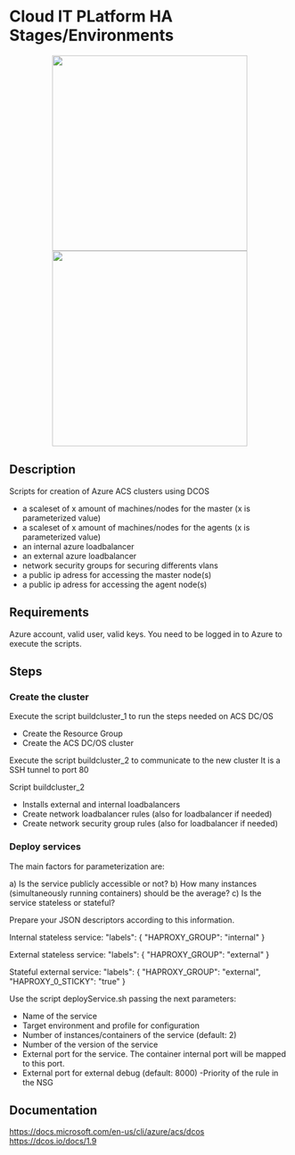 # Cloud IT PLatform HA Stages/Environments
<p align="center">
  <img src="https://acomblogimages.blob.core.windows.net/media/Default/Windows-Live-Writer/acslogo.png" width="350"/>
  <img src="yhttps://mesosphere.com/wp-content/uploads/2016/04/logo-horizontal-styled-400x300@2x.png" width="350"/>
</p>

## Description
Scripts for creation of Azure ACS clusters using DCOS 

- a scaleset of x amount of machines/nodes for the master (x is parameterized value)
- a scaleset of x amount of machines/nodes for the agents  (x is parameterized value)
- an internal azure loadbalancer 
- an external azure loadbalancer 
- network security groups for securing differents vlans
- a public ip adress for accessing the master node(s)
- a public ip adress for accessing the agent node(s)


## Requirements
Azure account, valid user, valid keys.
You need to be logged in to Azure to execute the scripts.

## Steps
### Create the cluster
Execute the script buildcluster_1 to run the steps needed on ACS DC/OS
- Create the Resource Group
- Create the ACS DC/OS cluster

Execute the script buildcluster_2 to communicate to the new cluster
It is a SSH tunnel to port 80

Script buildcluster_2
- Installs external and internal loadbalancers
- Create network loadbalancer rules (also for loadbalancer if needed)
- Create network security group rules (also for loadbalancer if needed)

### Deploy services
The main factors for parameterization are:

a) Is the service publicly accessible or not?
b) How many instances (simultaneously running containers) should be the average?
c) Is the service stateless or stateful?

Prepare your JSON descriptors according to this information.

Internal stateless service:
"labels": {
    "HAPROXY_GROUP": "internal"
  }

External stateless service:
"labels": {
    "HAPROXY_GROUP": "external"
  }

Stateful external service:
"labels": {
    "HAPROXY_GROUP": "external",
    "HAPROXY_0_STICKY": "true"
}


Use the script deployService.sh passing the next parameters:
- Name of the service
- Target environment and profile for configuration
- Number of instances/containers of the service (default: 2)
- Number of the version of the service
- External port for the service. The container internal port will be mapped to this port. 
- External port for external debug (default: 8000)
-Priority of the rule in the NSG




## Documentation
https://docs.microsoft.com/en-us/cli/azure/acs/dcos
https://dcos.io/docs/1.9


